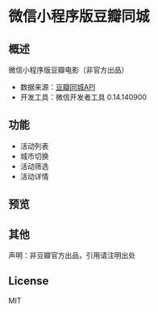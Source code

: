 # 微信小程序版豆瓣同城
## 概述
微信小程序版豆瓣电影（非官方出品）
- 数据来源：[豆瓣同城API](https://developers.douban.com/wiki/?title=event_v2)
- 开发工具：微信开发者工具 0.14.140900


## 功能
- 活动列表
- 城市切换
- 活动筛选
- 活动详情

## 预览


## 其他
声明：非豆瓣官方出品，引用请注明出处

## License
MIT
